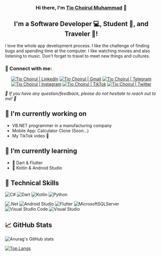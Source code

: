 <!---👋 Hi, I’m @tiochoirul

👀 I’m interested in C#, VB, SQL, KOTLIN, FLUTTER

🌱 I’m currently learning Android Developer with Kotlin & Flutter

💞️ I’m looking to collaborate on project

📫 How to reach me mtio871@gmail.com
--->

<h3 align="center">
Hi there, I'm <a href="https://tiochoirul.github.io/" target="_blank" rel="noreferrer">Tio Choirul Muhammad</a> 👋
</h3>

<h2 align="center">
I'm a Software Developer 💻, Student 🎒, and Traveler 🐧!
</h2> 

I love the whole app development process. I like the challenge of finding bugs and spending time at the computer. I like watching movies and also listening to music. Don't forget to travel to meet new things and cultures.

### 🤝 Connect with me:

<p align="center">
<a href="https://id.linkedin.com/in/tio-choirul-muhammad-518a8314a" target="_blank"><img alt="Tio Choirul | LinkedIn" src="https://img.shields.io/badge/LinkedIn-0077B5?style=for-the-badge&logo=linkedin&logoColor=white"/></a>
<a href="mailto:mtio871@gmail.com" target="_blank"><img alt="Tio Choirul | Gmail" src="https://img.shields.io/badge/Gmail-D14836?style=for-the-badge&logo=gmail&logoColor=white"/></a>
<a href="https://t.me/xxxviiimmi" target="_blank"><img alt="Tio Choirul | Telegram" src="https://img.shields.io/badge/Telegram-2CA5E0?style=for-the-badge&logo=telegram&logoColor=white"/></a>
<a href="https://instagram.com/tiochoirul" target="_blank"><img alt="Tio Choirul | Instagram" src="https://img.shields.io/badge/Instagram-E4405F?style=for-the-badge&logo=instagram&logoColor=white"/></a>
<a href="https://tiktok.com/@xxxviiimmi" target="_blank"><img alt="Tio Choirul | TikTok" src="https://img.shields.io/badge/TikTok-000000?style=for-the-badge&logo=tiktok&logoColor=white"/></a>
<a href="https://twitter.com/xxxviiimmi_" target="_blank"><img alt="Tio Choirul | Twitter" src="https://img.shields.io/badge/Twitter-1DA1F2?style=for-the-badge&logo=twitter&logoColor=white"/></a>
</p>

<i>💬 If you have any question/feedback, please do not hesitate to reach out to me! 💬 </i>

## 🔭 I'm currently working on

- VB.NET programmer in a manufacturing company
- Mobile App: Calculator Clone (Soon...)
- My TikTok video 👀

## 🌱 I’m currently learning

- 📱 Dart & Flutter
- 📱 Kotlin & Android Studio


## 💼 Technical Skills
![C#](https://img.shields.io/badge/c%23-%23239120.svg?style=for-the-badge&logo=c-sharp&logoColor=white)
![Dart](https://img.shields.io/badge/dart-%230175C2.svg?style=for-the-badge&logo=dart&logoColor=white)
![Kotlin](https://img.shields.io/badge/kotlin-%237F52FF.svg?style=for-the-badge&logo=kotlin&logoColor=white)
![Python](https://img.shields.io/badge/python-3670A0?style=for-the-badge&logo=python&logoColor=ffdd54)

![.Net](https://img.shields.io/badge/.NET-5C2D91?style=for-the-badge&logo=.net&logoColor=white)
![Android Studio](https://img.shields.io/badge/Android%20Studio-3DDC84.svg?style=for-the-badge&logo=android-studio&logoColor=white)
![Flutter](https://img.shields.io/badge/Flutter-%2302569B.svg?style=for-the-badge&logo=Flutter&logoColor=white)
![MicrosoftSQLServer](https://img.shields.io/badge/Microsoft%20SQL%20Server-CC2927?style=for-the-badge&logo=microsoft%20sql%20server&logoColor=white)
![Visual Studio Code](https://img.shields.io/badge/Visual%20Studio%20Code-0078d7.svg?style=for-the-badge&logo=visual-studio-code&logoColor=white)
![Visual Studio](https://img.shields.io/badge/Visual%20Studio-5C2D91.svg?style=for-the-badge&logo=visual-studio&logoColor=white)


## 📈 GitHub Stats
![Anurag's GitHub stats](https://github-readme-stats.vercel.app/api?username=tiochoirul&show_icons=true)

[![Top Langs](https://github-readme-stats.vercel.app/api/top-langs/?username=tiochoirul&layout=compact)](https://github.com/anuraghazra/github-readme-stats)


